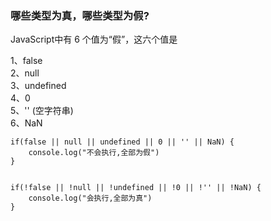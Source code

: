 ### 哪些类型为真，哪些类型为假?

JavaScript中有 6 个值为“假”，这六个值是

1、false  
2、null  
3、undefined  
4、0  
5、'' (空字符串)  
6、NaN

	if(false || null || undefined || 0 || '' || NaN) {
		console.log("不会执行,全部为假")
	}
	
	
	if(!false || !null || !undefined || !0 || !'' || !NaN) {
		console.log("会执行,全部为真")
	}

